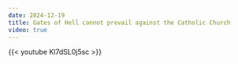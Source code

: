 ```yaml
---
date: 2024-12-19
title: Gates of Hell cannot prevail against the Catholic Church
video: true
---
```



{{< youtube Kl7dSL0j5sc >}}
